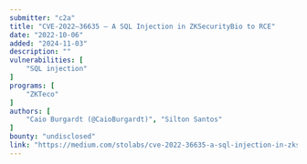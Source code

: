 ```yaml
---
submitter: "c2a"
title: "CVE-2022–36635 — A SQL Injection in ZKSecurityBio to RCE"
date: "2022-10-06"
added: "2024-11-03"
description: ""
vulnerabilities: [
    "SQL injection"
]
programs: [
    "ZKTeco"
]
authors: [
    "Caio Burgardt (@CaioBurgardt)", "Silton Santos"
]
bounty: "undisclosed"
link: "https://medium.com/stolabs/cve-2022-36635-a-sql-injection-in-zksecuritybio-to-rce-c5bde2962d47"
---
```




